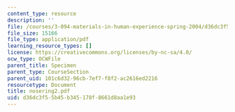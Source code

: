 ```yaml
---
content_type: resource
description: ''
file: /courses/3-094-materials-in-human-experience-spring-2004/d36dc3f55b45b345178f8661d8aa1e93_nosering2.pdf
file_size: 15166
file_type: application/pdf
learning_resource_types: []
license: https://creativecommons.org/licenses/by-nc-sa/4.0/
ocw_type: OCWFile
parent_title: Specimen
parent_type: CourseSection
parent_uid: 101c6d32-96cb-7ef7-f8f2-ac2616ed2216
resourcetype: Document
title: nosering2.pdf
uid: d36dc3f5-5b45-b345-178f-8661d8aa1e93
---
```

